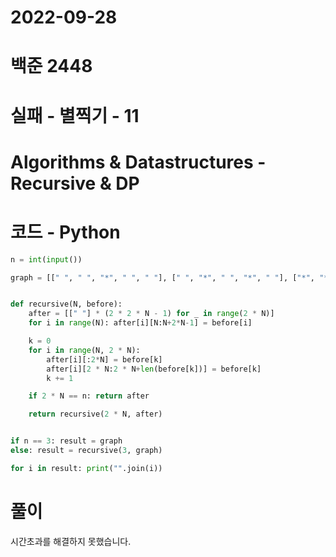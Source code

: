 # 2022-09-28

# 백준 2448

# 실패 - 별찍기 - 11

# Algorithms & Datastructures - Recursive & DP

# 코드 - Python

```python
n = int(input())

graph = [[" ", " ", "*", " ", " "], [" ", "*", " ", "*", " "], ["*", "*", "*", "*", "*"]]


def recursive(N, before):
    after = [[" "] * (2 * 2 * N - 1) for _ in range(2 * N)]
    for i in range(N): after[i][N:N+2*N-1] = before[i]

    k = 0
    for i in range(N, 2 * N):
        after[i][:2*N] = before[k]
        after[i][2 * N:2 * N+len(before[k])] = before[k]
        k += 1

    if 2 * N == n: return after

    return recursive(2 * N, after)


if n == 3: result = graph
else: result = recursive(3, graph)

for i in result: print("".join(i))
```

# 풀이

시간초과를 해결하지 못했습니다.

